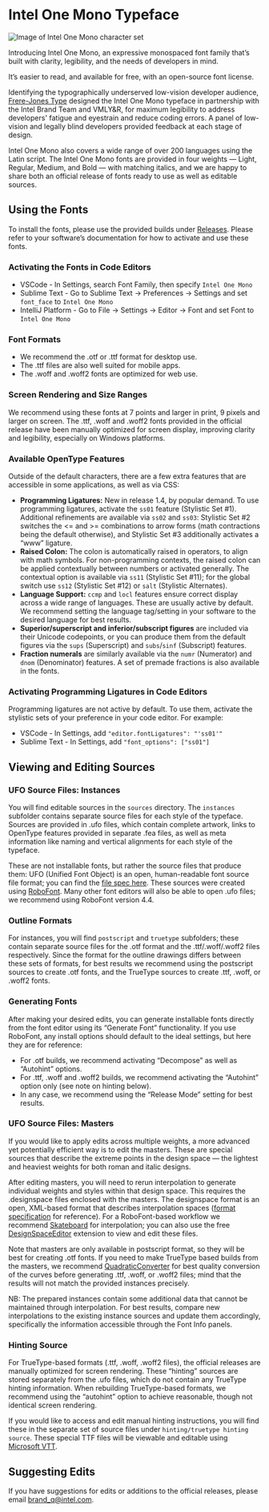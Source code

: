 # Intel One Mono Typeface

![Image of Intel One Mono character set](https://github.com/intel/intel-one-mono/assets/130394986/6c921cf4-f614-41bd-a909-363bb19f9a30)

Introducing Intel One Mono, an expressive monospaced font family that’s built with clarity, legibility, and the needs of developers in mind.

It’s easier to read, and available for free, with an open-source font license.

Identifying the typographically underserved low-vision developer audience, [Frere-Jones Type](https://frerejones.com/) designed the Intel One Mono typeface in partnership with the Intel Brand Team and VMLY&R, for maximum legibility to address developers' fatigue and eyestrain and reduce coding errors. A panel of low-vision and legally blind developers provided feedback at each stage of design.

Intel One Mono also covers a wide range of over 200 languages using the Latin script. The Intel One Mono fonts are provided in four weights — Light, Regular, Medium, and Bold — with matching italics, and we are happy to share both an official release of fonts ready to use as well as editable sources.    

## Using the Fonts

To install the fonts, please use the provided builds under [Releases](https://github.com/intel/intel-one-mono/releases). Please refer to your software’s documentation for how to activate and use these fonts.

### Activating the Fonts in Code Editors
- VSCode - In Settings, search Font Family, then specify `Intel One Mono`
- Sublime Text - Go to Sublime Text -> Preferences -> Settings and set `font_face` to `Intel One Mono`
- IntelliJ Platform - Go to File -> Settings -> Editor -> Font and set Font to `Intel One Mono`

### Font Formats
- We recommend the .otf or .ttf format for desktop use.
- The .ttf files are also well suited for mobile apps.
- The .woff and .woff2 fonts are optimized for web use.

### Screen Rendering and Size Ranges
We recommend using these fonts at 7 points and larger in print, 9 pixels and larger on screen. The .ttf, .woff and .woff2 fonts provided in the official release have been manually optimized for screen display, improving clarity and legibility, especially on Windows platforms.

### Available OpenType Features
Outside of the default characters, there are a few extra features that are accessible in some applications, as well as via CSS:
- **Programming Ligatures:** New in release 1.4, by popular demand. To use programming ligatures, activate the `ss01` feature (Stylistic Set #1). Additional refinements are available via `ss02` and `ss03`: Stylistic Set #2 switches the <= and >= combinations to arrow forms (math contractions being the default otherwise), and Stylistic Set #3 additionally activates a “www” ligature.
- **Raised Colon:** The colon is automatically raised in operators, to align with math symbols. For non-programming contexts, the raised colon can be applied contextually between numbers or activated generally. The contextual option is available via `ss11` (Stylistic Set #11); for the global switch use `ss12` (Stylistic Set #12) or `salt` (Stylistic Alternates).
- **Language Support:** `ccmp` and `locl` features ensure correct display across a wide range of languages. These are usually active by default. We recommend setting the language tag/setting in your software to the desired language for best results.
- **Superior/superscript and inferior/subscript figures** are included via their Unicode codepoints, or you can produce them from the default figures via the `sups` (Superscript) and `subs`/`sinf` (Subscript) features.
- **Fraction numerals** are similarly available via the `numr` (Numerator) and `dnom` (Denominator) features. A set of premade fractions is also available in the fonts.

### Activating Programming Ligatures in Code Editors
Programming ligatures are not active by default. To use them, activate the stylistic sets of your preference in your code editor. For example:
- VSCode - In Settings, add `"editor.fontLigatures": "'ss01'"`
- Sublime Text - In Settings, add `"font_options": ["ss01"]`

## Viewing and Editing Sources

### UFO Source Files: Instances
You will find editable sources in the `sources` directory. The `instances` subfolder contains separate source files for each style of the typeface. Sources are provided in .ufo files, which contain complete artwork, links to OpenType features provided in separate .fea files, as well as meta information like naming and vertical alignments for each style of the typeface.

These are not installable fonts, but rather the source files that produce them: UFO (Unified Font Object) is an open, human-readable font source file format; you can find the [file spec here](https://github.com/unified-font-object/ufo-spec). 
These sources were created using [RoboFont](https://robofont.com/). Many other font editors will also be able to open .ufo files; we recommend using RoboFont version 4.4.

### Outline Formats
For instances, you will find `postscript` and `truetype` subfolders; these contain separate source files for the .otf format and the .ttf/.woff/.woff2 files respectively. Since the format for the outline drawings differs between these sets of formats, for best results we recommend using the postscript sources to create .otf fonts, and the TrueType sources to create .ttf, .woff, or .woff2 fonts.
 
### Generating Fonts
After making your desired edits, you can generate installable fonts directly from the font editor using its “Generate Font” functionality. If you use RoboFont, any install options should default to the ideal settings, but here they are for reference:
- For .otf builds, we recommend activating “Decompose” as well as “Autohint” options.
- For .ttf, .woff and .woff2 builds, we recommend activating the “Autohint” option only (see note on hinting below).
- In any case, we recommend using the “Release Mode” setting for best results.
 
### UFO Source Files: Masters

If you would like to apply edits across multiple weights, a more advanced yet potentially efficient way is to edit the masters. These are special sources that describe the extreme points in the design space — the lightest and heaviest weights for both roman and italic designs.

After editing masters, you will need to rerun interpolation to generate individual weights and styles within that design space. This requires the .designspace files enclosed with the masters. The designspace format is an open, XML-based format that describes interpolation spaces ([format specification](https://github.com/fonttools/fonttools/tree/main/Doc/source/designspaceLib) for reference). For a RoboFont-based workflow we recommend [Skateboard](https://extensionstore.robofont.com/extensions/skateboard/) for interpolation; you can also use the free [DesignSpaceEditor](https://github.com/LettError/designSpaceRoboFontExtension) extension to view and edit these files.

Note that masters are only available in postscript format, so they will be best for creating .otf fonts. If you need to make TrueType based builds from the masters, we recommend [QuadraticConverter](https://github.com/BlackFoundry/QuadraticConverter) for best quality conversion of the curves before generating .ttf, .woff, or .woff2 files; mind that the results will not match the provided instances precisely.

NB: The prepared instances contain some additional data that cannot be maintained through interpolation. For best results, compare new interpolations to the existing instance sources and update them accordingly, specifically the information accessible through the Font Info panels.


### Hinting Source
For TrueType-based formats (.ttf, .woff, .woff2 files), the official releases are manually optimized for screen rendering. These “hinting” sources are stored separately from the .ufo files, which do not contain any TrueType hinting information. When rebuilding TrueType-based formats, we recommend using the “autohint” option to achieve reasonable, though not identical screen rendering.

If you would like to access and edit manual hinting instructions, you will find these in the separate set of source files under `hinting/truetype hinting source`. These special TTF files will be viewable and editable using [Microsoft VTT](https://learn.microsoft.com/en-us/typography/tools/vtt/).

 
 
## Suggesting Edits
If you have suggestions for edits or additions to the official releases, please email brand_q@intel.com. 
